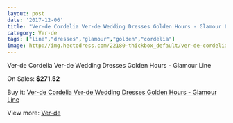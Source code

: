 ```yaml
---
layout: post
date: '2017-12-06'
title: "Ver-de Cordelia Ver-de Wedding Dresses Golden Hours - Glamour Line"
category: Ver-de
tags: ["line","dresses","glamour","golden","cordelia"]
image: http://img.hectodress.com/22180-thickbox_default/ver-de-cordelia-ver-de-wedding-dresses-golden-hours-glamour-line.jpg
---
```

Ver-de Cordelia Ver-de Wedding Dresses Golden Hours - Glamour Line

On Sales: **$271.52**
<a href="https://www.hectodress.com/ver-de/10281-ver-de-cordelia-ver-de-wedding-dresses-golden-hours-glamour-line.html"><amp-img layout="responsive" width="600" height="600" src="//img.hectodress.com/22180-thickbox_default/ver-de-cordelia-ver-de-wedding-dresses-golden-hours-glamour-line.jpg" alt="Ver-de Cordelia Ver-de Wedding Dresses Golden Hours - Glamour Line 0" /></a>
<a href="https://www.hectodress.com/ver-de/10281-ver-de-cordelia-ver-de-wedding-dresses-golden-hours-glamour-line.html"><amp-img layout="responsive" width="600" height="600" src="//img.hectodress.com/22181-thickbox_default/ver-de-cordelia-ver-de-wedding-dresses-golden-hours-glamour-line.jpg" alt="Ver-de Cordelia Ver-de Wedding Dresses Golden Hours - Glamour Line 1" /></a>

Buy it: [Ver-de Cordelia Ver-de Wedding Dresses Golden Hours - Glamour Line](https://www.hectodress.com/ver-de/10281-ver-de-cordelia-ver-de-wedding-dresses-golden-hours-glamour-line.html "Ver-de Cordelia Ver-de Wedding Dresses Golden Hours - Glamour Line")

View more: [Ver-de](https://www.hectodress.com/168-ver-de "Ver-de")